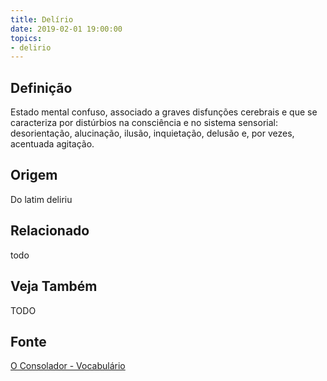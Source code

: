 ```yaml
---
title: Delírio
date: 2019-02-01 19:00:00
topics:
- delirio
---
```


## Definição
Estado mental confuso, associado a graves disfunções cerebrais e que se
caracteriza por distúrbios na consciência e no sistema sensorial: desorientação,
alucinação, ilusão, inquietação, delusão e, por vezes, acentuada agitação.

## Origem
Do latim deliriu

## Relacionado
todo

## Veja Também
TODO

## Fonte
[O Consolador - Vocabulário](http://www.oconsolador.com.br/linkfixo/vocabulario/principal.html)


